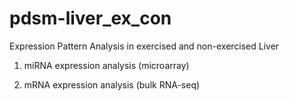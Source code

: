 # pdsm-liver_ex_con
Expression Pattern Analysis in exercised and non-exercised Liver

1. miRNA expression analysis (microarray)

2. mRNA expression analysis (bulk RNA-seq)
